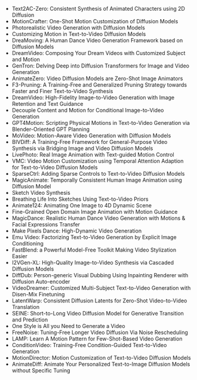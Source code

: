 - Text2AC-Zero: Consistent Synthesis of Animated Characters using 2D Diffusion
- MotionCrafter: One-Shot Motion Customization of Diffusion Models
- Photorealistic Video Generation with Diffusion Models
- Customizing Motion in Text-to-Video Diffusion Models
- DreaMoving: A Human Dance Video Generation Framework based on Diffusion Models
- DreamVideo: Composing Your Dream Videos with Customized Subject and Motion
- GenTron: Delving Deep into Diffusion Transformers for Image and Video Generation
- AnimateZero: Video Diffusion Models are Zero-Shot Image Animators
- F3-Pruning: A Training-Free and Generalized Pruning Strategy towards Faster and Finer Text-to-Video Synthesis
- DreamVideo: High-Fidelity Image-to-Video Generation with Image Retention and Text Guidance
- Decouple Content and Motion for Conditional Image-to-Video Generation
- GPT4Motion: Scripting Physical Motions in Text-to-Video Generation via Blender-Oriented GPT Planning
- MoVideo: Motion-Aware Video Generation with Diffusion Models
- BIVDiff: A Training-Free Framework for General-Purpose Video Synthesis via Bridging Image and Video Diffusion Models
- LivePhoto: Real Image Animation with Text-guided Motion Control
- VMC: Video Motion Customization using Temporal Attention Adaption for Text-to-Video Diffusion Models
- SparseCtrl: Adding Sparse Controls to Text-to-Video Diffusion Models
- MagicAnimate: Temporally Consistent Human Image Animation using Diffusion Model
- Sketch Video Synthesis
- Breathing Life Into Sketches Using Text-to-Video Priors
- Animate124: Animating One Image to 4D Dynamic Scene
- Fine-Grained Open Domain Image Animation with Motion Guidance
- MagicDance: Realistic Human Dance Video Generation with Motions & Facial Expressions Transfer
- Make Pixels Dance: High-Dynamic Video Generation
- Emu Video: Factorizing Text-to-Video Generation by Explicit Image Conditioning
- FastBlend: a Powerful Model-Free Toolkit Making Video Stylization Easier
- I2VGen-XL: High-Quality Image-to-Video Synthesis via Cascaded Diffusion Models
- DiffDub: Person-generic Visual Dubbing Using Inpainting Renderer with Diffusion Auto-encoder
- VideoDreamer: Customized Multi-Subject Text-to-Video Generation with Disen-Mix Finetuning
- LatentWarp: Consistent Diffusion Latents for Zero-Shot Video-to-Video Translation
- SEINE: Short-to-Long Video Diffusion Model for Generative Transition and Prediction
- One Style is All you Need to Generate a Video
- FreeNoise: Tuning-Free Longer Video Diffusion Via Noise Rescheduling
- LAMP: Learn A Motion Pattern for Few-Shot-Based Video Generation
- ConditionVideo: Training-Free Condition-Guided Text-to-Video Generation
- MotionDirector: Motion Customization of Text-to-Video Diffusion Models
- AnimateDiff: Animate Your Personalized Text-to-Image Diffusion Models  without Specific Tuning
